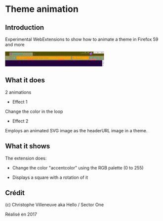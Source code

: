 # Theme animation
## Introduction
Experimental WebExtensions to show how to animate a theme in Firefox 59 and more

![Screenshot](screenshots/demo.gif "Theme animed")
 
## What it does
2 animations

* Effect 1

Change the color in the loop

* Effect 2

Employs an animated SVG image as the headerURL image in a theme.


## What it shows

The extension does:

- Change the color "accentcolor" using the RGB palette (0 to 255)

- Displays a square with a rotation of it


## Crédit
(c) Christophe Villeneuve aka Hello / Sector One

Réalisé en 2017




